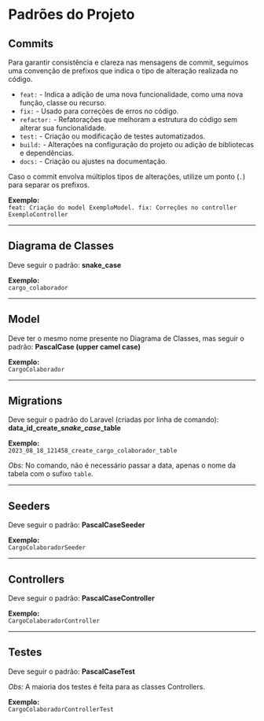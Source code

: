 # Padrões do Projeto

## Commits

Para garantir consistência e clareza nas mensagens de commit, seguimos uma convenção de prefixos que indica o tipo de alteração realizada no código.

- `feat:` - Indica a adição de uma nova funcionalidade, como uma nova função, classe ou recurso.  
- `fix:` - Usado para correções de erros no código.  
- `refactor:` - Refatorações que melhoram a estrutura do código sem alterar sua funcionalidade.  
- `test:` - Criação ou modificação de testes automatizados.  
- `build:` - Alterações na configuração do projeto ou adição de bibliotecas e dependências.  
- `docs:` - Criação ou ajustes na documentação.  

Caso o commit envolva múltiplos tipos de alterações, utilize um ponto (`.`) para separar os prefixos.

**Exemplo:**  
`feat: Criação do model ExemploModel. fix: Correções no controller ExemploController`

---

## Diagrama de Classes

Deve seguir o padrão: **snake_case**

**Exemplo:**  
`cargo_colaborador`

---

## Model

Deve ter o mesmo nome presente no Diagrama de Classes, mas seguir o padrão: **PascalCase (upper camel case)**

**Exemplo:**  
`CargoColaborador`

---

## Migrations

Deve seguir o padrão do Laravel (criadas por linha de comando):  
**data_id_create_*snake_case*_table**

**Exemplo:**  
`2023_08_18_121458_create_cargo_colaborador_table`

*Obs:* No comando, não é necessário passar a data, apenas o nome da tabela com o sufixo `table`.

---

## Seeders

Deve seguir o padrão: **PascalCaseSeeder**

**Exemplo:**  
`CargoColaboradorSeeder`

---

## Controllers

Deve seguir o padrão: **PascalCaseController**

**Exemplo:**  
`CargoColaboradorController`

---

## Testes

Deve seguir o padrão: **PascalCaseTest**

*Obs:* A maioria dos testes é feita para as classes Controllers.

**Exemplo:**  
`CargoColaboradorControllerTest`
